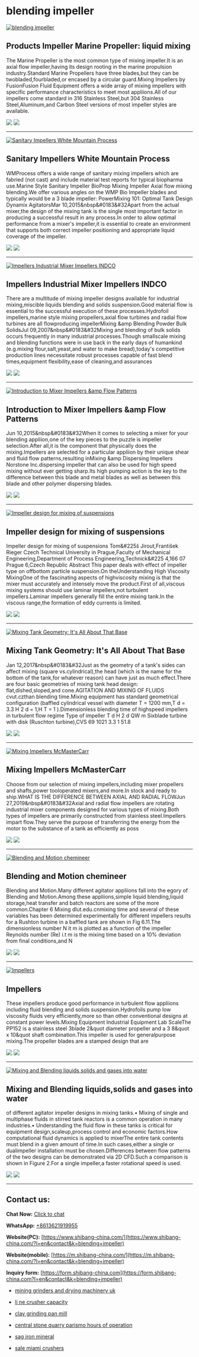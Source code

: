 # blending impeller

<a href="https://swt.shibang-china.com/?l=en&img&k=blending+impeller" target="_blank">![blending impeller](http://static.shibang-china.com/all-800x300/861.jpg)</a>

## Products Impeller Marine Propeller: liquid mixing
The Marine Propeller is the most common type of mixing impeller.It is an axial flow impeller,having its design rooting in the marine propulsion industry.Standard Marine Propellers have three blades,but they can be twobladed,fourbladed,or encased by a circular guard.Mixing Impellers by FusionFusion Fluid Equipment offers a wide array of mixing impellers with specific performance characteristics to meet most appliions.All of our impellers come standard in 316 Stainless Steel,but 304 Stainless Steel,Aluminum,and Carbon Steel versions of most impeller styles are available.


<a href="https://whatsapp.shibangsoft.com/WhatsApp.php" target="_blank" title="WhatsApp">![](http://static.shibang-china.com/icon/whatsapp.png)</a> <a href="https://swt.shibang-china.com/?l=en&icon&k=blending+impeller" target="_blank">![](http://static.shibang-china.com/icon/chat-en.png)</a>

---

<a href="https://swt.shibang-china.com/?l=en&img&k=blending+impeller" target="_blank">![Sanitary Impellers White Mountain Process](http://static.shibang-china.com/all-800x300/311.jpg)</a>

## Sanitary Impellers White Mountain Process
WMProcess offers a wide range of sanitary mixing impellers which are fabried (not cast) and include material test reports for typical biopharma use.Marine Style Sanitary Impeller BioProp Mixing Impeller Axial flow mixing blending.We offer various angles on the WMP Bio Impeller blades and typically would be a 3 blade impeller: PowerMixing 101: Optimal Tank Design Dynamix AgitatorsMar 10,2015&nbsp&#0183&#32Apart from the actual mixer,the design of the mixing tank is the single most important factor in producing a successful result in any process.In order to allow optimal performance from a mixer's impeller,it is essential to create an environment that supports both correct impeller positioning and appropriate liquid coverage of the impeller.


<a href="https://whatsapp.shibangsoft.com/WhatsApp.php" target="_blank" title="WhatsApp">![](http://static.shibang-china.com/icon/whatsapp.png)</a> <a href="https://swt.shibang-china.com/?l=en&icon&k=blending+impeller" target="_blank">![](http://static.shibang-china.com/icon/chat-en.png)</a>

---

<a href="https://swt.shibang-china.com/?l=en&img&k=blending+impeller" target="_blank">![Impellers Industrial Mixer Impellers INDCO](http://static.shibang-china.com/all-800x300/1323.jpg)</a>

## Impellers Industrial Mixer Impellers INDCO
There are a multitude of mixing impeller designs available for industrial mixing,miscible liquids blending and solids suspension.Good material flow is essential to the successful execution of these processes.Hydrofoil impellers,marine style mixing propellers,axial flow turbines and radial flow turbines are all flowproducing impellerMixing &amp Blending Powder Bulk SolidsJul 09,2007&nbsp&#0183&#32Mixing and blending of bulk solids occurs frequently in many industrial processes.Though smallscale mixing and blending functions were in use back in the early days of humankind (e.g.mixing flour,salt,yeast,and water to make bread),today's competitive production lines necessitate robust processes capable of fast blend times,equipment flexibility,ease of cleaning,and assurances


<a href="https://whatsapp.shibangsoft.com/WhatsApp.php" target="_blank" title="WhatsApp">![](http://static.shibang-china.com/icon/whatsapp.png)</a> <a href="https://swt.shibang-china.com/?l=en&icon&k=blending+impeller" target="_blank">![](http://static.shibang-china.com/icon/chat-en.png)</a>

---

<a href="https://swt.shibang-china.com/?l=en&img&k=blending+impeller" target="_blank">![Introduction to Mixer Impellers &amp Flow Patterns](http://static.shibang-china.com/all-800x300/648.jpg)</a>

## Introduction to Mixer Impellers &amp Flow Patterns
Jun 10,2015&nbsp&#0183&#32When it comes to selecting a mixer for your blending appliion,one of the key pieces to the puzzle is impeller selection.After all,it is the component that physically does the mixing.Impellers are selected for a particular appliion by their unique shear and fluid flow patterns,resulting inMixing &amp Dispersing Impellers Norstone Inc.dispersing impeller that can also be used for high speed mixing without ever getting sharp.Its high pumping action is the key to the difference between this blade and metal blades as well as between this blade and other polymer dispersing blades.


<a href="https://whatsapp.shibangsoft.com/WhatsApp.php" target="_blank" title="WhatsApp">![](http://static.shibang-china.com/icon/whatsapp.png)</a> <a href="https://swt.shibang-china.com/?l=en&icon&k=blending+impeller" target="_blank">![](http://static.shibang-china.com/icon/chat-en.png)</a>

---

<a href="https://swt.shibang-china.com/?l=en&img&k=blending+impeller" target="_blank">![Impeller design for mixing of suspensions](http://static.shibang-china.com/all-800x300/1134.jpg)</a>

## Impeller design for mixing of suspensions
Impeller design for mixing of suspensions Tom&#225š Jirout,František Rieger Czech Technical University in Prague,Faculty of Mechanical Engineering,Department of Process Engineering,Technick&#225 4,166 07 Prague 6,Czech Republic Abstract This paper deals with effect of impeller type on offbottom particle suspension.On theUnderstanding High Viscosity MixingOne of the fascinating aspects of highviscosity mixing is that the mixer must accurately and intensely move the product.First of all,viscous mixing systems should use laminar impellers,not turbulent impellers.Laminar impellers generally fill the entire mixing tank.In the viscous range,the formation of eddy currents is limited.


<a href="https://whatsapp.shibangsoft.com/WhatsApp.php" target="_blank" title="WhatsApp">![](http://static.shibang-china.com/icon/whatsapp.png)</a> <a href="https://swt.shibang-china.com/?l=en&icon&k=blending+impeller" target="_blank">![](http://static.shibang-china.com/icon/chat-en.png)</a>

---

<a href="https://swt.shibang-china.com/?l=en&img&k=blending+impeller" target="_blank">![Mixing Tank Geometry: It's All About That Base](http://static.shibang-china.com/all-800x300/391.jpg)</a>

## Mixing Tank Geometry: It's All About That Base
Jan 12,2017&nbsp&#0183&#32Just as the geometry of a tank's sides can affect mixing (square vs.cylindrical),the head (which is the name for the bottom of the tank,for whatever reason) can have just as much effect.There are four basic geometries of mixing tank head design: flat,dished,sloped,and cone.AGITATION AND MIXING OF FLUIDS cvut.czthan blending time.Mixing equipment has standard geometrical configuration (baffled cylindrical vessel with diameter T = 1200 mm,T d = 3.3 H 2 d = 1,H T = 1 ).Dimensionless blending time of highspeed impellers in turbulent flow regime Type of impeller T d H 2 d QW m Sixblade turbine with disk (Ruschton turbine),CVS 69 1021 3.3 1 51.8


<a href="https://whatsapp.shibangsoft.com/WhatsApp.php" target="_blank" title="WhatsApp">![](http://static.shibang-china.com/icon/whatsapp.png)</a> <a href="https://swt.shibang-china.com/?l=en&icon&k=blending+impeller" target="_blank">![](http://static.shibang-china.com/icon/chat-en.png)</a>

---

<a href="https://swt.shibang-china.com/?l=en&img&k=blending+impeller" target="_blank">![Mixing Impellers McMasterCarr](http://static.shibang-china.com/all-800x300/1268.jpg)</a>

## Mixing Impellers McMasterCarr
Choose from our selection of mixing impellers,including mixer propellers and shafts,power tooloperated mixers,and more.In stock and ready to ship.WHAT IS THE DIFFERENCE BETWEEN AXIAL AND RADIAL FLOWJun 27,2019&nbsp&#0183&#32Axial and radial flow impellers are rotating industrial mixer components designed for various types of mixing.Both types of impellers are primarily constructed from stainless steel.Impellers impart flow.They serve the purpose of transferring the energy from the motor to the substance of a tank as efficiently as poss


<a href="https://whatsapp.shibangsoft.com/WhatsApp.php" target="_blank" title="WhatsApp">![](http://static.shibang-china.com/icon/whatsapp.png)</a> <a href="https://swt.shibang-china.com/?l=en&icon&k=blending+impeller" target="_blank">![](http://static.shibang-china.com/icon/chat-en.png)</a>

---

<a href="https://swt.shibang-china.com/?l=en&img&k=blending+impeller" target="_blank">![Blending and Motion chemineer](http://static.shibang-china.com/all-800x300/824.jpg)</a>

## Blending and Motion chemineer
Blending and Motion.Many different agitator appliions fall into the egory of Blending and Motion.Among these appliions,simple liquid blending,liquid storage,heat transfer and batch reactors are some of the more common.Chapter 6 Mixing dlut.edu.cnmixing time and several of these variables has been determined experimentally for different impellers results for a Rushton turbine in a baffled tank are shown in Fig 6.11.The dimensionless number N it m is plotted as a function of the impeller Reynolds number (Re) i.t m is the mixing time based on a 10% deviation from final conditions,and N


<a href="https://whatsapp.shibangsoft.com/WhatsApp.php" target="_blank" title="WhatsApp">![](http://static.shibang-china.com/icon/whatsapp.png)</a> <a href="https://swt.shibang-china.com/?l=en&icon&k=blending+impeller" target="_blank">![](http://static.shibang-china.com/icon/chat-en.png)</a>

---

<a href="https://swt.shibang-china.com/?l=en&img&k=blending+impeller" target="_blank">![Impellers](http://static.shibang-china.com/all-800x300/26.jpg)</a>

## Impellers
These impellers produce good performance in turbulent flow appliions including fluid blending and solids suspension.Hydrofoils pump low viscosity fluids very efficiently,more so than other conventional designs at constant power levels.Mixing Equipment Industrial Equipment Lab ScaleThe PP152 is a stainless steel 3blade 2&quot diameter propeller and a 3 8&quot x 10&quot shaft combination.This impeller is used for generalpurpose mixing.The propeller blades are a stamped design that are


<a href="https://whatsapp.shibangsoft.com/WhatsApp.php" target="_blank" title="WhatsApp">![](http://static.shibang-china.com/icon/whatsapp.png)</a> <a href="https://swt.shibang-china.com/?l=en&icon&k=blending+impeller" target="_blank">![](http://static.shibang-china.com/icon/chat-en.png)</a>

---

<a href="https://swt.shibang-china.com/?l=en&img&k=blending+impeller" target="_blank">![Mixing and Blending liquids,solids and gases into water](http://static.shibang-china.com/all-800x300/218.jpg)</a>

## Mixing and Blending liquids,solids and gases into water
of different agitator impeller designs in mixing tanks.• Mixing of single and multiphase fluids in stirred tank reactors is a common operation in many industries.• Understanding the fluid flow in these tanks is critical for equipment design,scaleup,process control and economic factors.How computational fluid dynamics is applied to mixerThe entire tank contents must blend in a given amount of time.In such cases,either a single or dualimpeller installation must be chosen.Differences between flow patterns of the two designs can be demonstrated via 2D CFD.Such a comparison is shown in Figure 2.For a single impeller,a faster rotational speed is used.


<a href="https://whatsapp.shibangsoft.com/WhatsApp.php" target="_blank" title="WhatsApp">![](http://static.shibang-china.com/icon/whatsapp.png)</a> <a href="https://swt.shibang-china.com/?l=en&icon&k=blending+impeller" target="_blank">![](http://static.shibang-china.com/icon/chat-en.png)</a>

---
## Contact us:

**Chat Now:** [Click to chat](https://swt.shibang-china.com?l=en&contact&k=blending+impeller)

**WhatsApp:**  [+8613621919955](https://whatsapp.shibangsoft.com/WhatsApp.php)

**Website(PC):** [https://www.shibang-china.com/](https://www.shibang-china.com/?l=en&contact&k=blending+impeller)

**Website(mobile):** [https://m.shibang-china.com/](https://m.shibang-china.com/?l=en&contact&k=blending+impeller)

**Inquiry form:** [https://form.shibang-china.com](https://form.shibang-china.com?l=en&contact&k=blending+impeller)

* [mining grinders and drying machinery uk](../125/mining%20grinders%20and%20drying%20machinery%20uk.md)

* [li ne crusher capacity](../117/li%20ne%20crusher%20capacity.md)

* [clay grinding pan mill](../119/clay%20grinding%20pan%20mill.md)

* [central stone quarry parismo hours of operation](../114/central%20stone%20quarry%20parismo%20hours%20of%20operation.md)

* [sag iron mineral](../122/sag%20iron%20mineral.md)

* [sale miami crushers](../111/sale%20miami%20crushers.md)